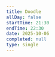```yaml
---
title: Doodle
allDay: false
startTime: 21:30
endTime: 22:30
date: 2025-10-06
completed: null
type: single
---
```

